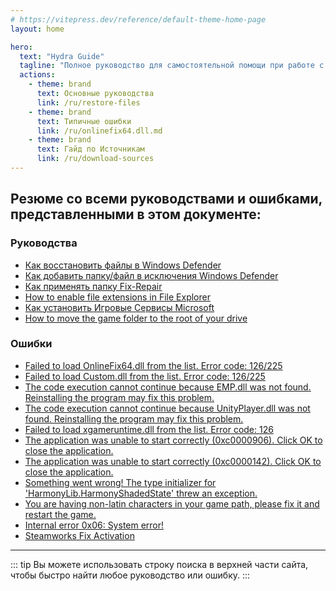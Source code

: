 ```yaml
---
# https://vitepress.dev/reference/default-theme-home-page
layout: home

hero:
  text: "Hydra Guide"
  tagline: "Полное руководство для самостоятельной помощи при работе с играми, загруженными через Hydra Launcher." 
  actions:
    - theme: brand
      text: Основные руководства
      link: /ru/restore-files
    - theme: brand
      text: Типичные ошибки
      link: /ru/onlinefix64.dll.md
    - theme: brand
      text: Гайд по Источникам
      link: /ru/download-sources
---
```


## Резюме со всеми руководствами и ошибками, представленными в этом документе:

### Руководства

- [Как восстановить файлы в Windows Defender](restore-files.md)
- [Как добавить папку/файл в исключения Windows Defender](add-exclusion.md)
- [Как применять папку Fix-Repair](fix-repair.md)
- [How to enable file extensions in File Explorer](file-extensions.md)
- [Как установить Игровые Сервисы Microsoft](microsoft-gaming-services.md)
- [How to move the game folder to the root of your drive](root-drive.md)

### Ошибки

- [Failed to load OnlineFix64.dll from the list. Error code: 126/225](onlinefix64.dll.md)
- [Failed to load Custom.dll from the list. Error code: 126/225](custom.dll.md)
- [The code execution cannot continue because EMP.dll was not found. Reinstalling the program may fix this problem.](emp.dll.md)
- [The code execution cannot continue because UnityPlayer.dll was not found. Reinstalling the program may fix this problem.](unityplayer.dll.md)
- [Failed to load xgameruntime.dll from the list. Error code: 126](xgameruntime.dll.md)
- [The application was unable to start correctly (0xc0000906). Click OK to close the application.](0xc0000906.md)
- [The application was unable to start correctly (0xc0000142). Click OK to close the application.](0xc0000142.md)
- [Something went wrong! The type initializer for 'HarmonyLib.HarmonyShadedState' threw an exception.](harmonylib.md)
- [You are having non-latin characters in your game path, please fix it and restart the game.](non-latin-characters.md)
- [Internal error 0x06: System error!](0x06.md)
- [Steamworks Fix Activation](steamworks-activation.md)

___

::: tip Вы можете использовать строку поиска в верхней части сайта, чтобы быстро найти любое руководство или ошибку.
:::
